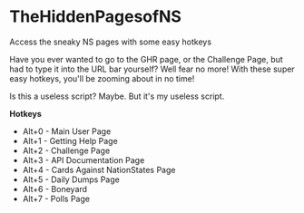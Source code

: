 # TheHiddenPagesofNS
Access the sneaky NS pages with some easy hotkeys

Have you ever wanted to go to the GHR page, or the Challenge Page, but had to type it into the URL bar yourself? Well fear no more! With these super easy hotkeys, you'll be zooming about in no time!

Is this a useless script? Maybe. But it's my useless script.

**Hotkeys**
* Alt+0 - Main User Page
* Alt+1 - Getting Help Page
* Alt+2 - Challenge Page
* Alt+3 - API Documentation Page
* Alt+4 - Cards Against NationStates Page
* Alt+5 - Daily Dumps Page
* Alt+6 - Boneyard
* Alt+7 - Polls Page
